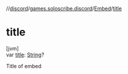 //[discord](../../../index.md)/[games.soloscribe.discord](../index.md)/[Embed](index.md)/[title](title.md)

# title

[jvm]\
var [title](title.md): [String](https://kotlinlang.org/api/latest/jvm/stdlib/kotlin-stdlib/kotlin/-string/index.html)?

Title of embed
